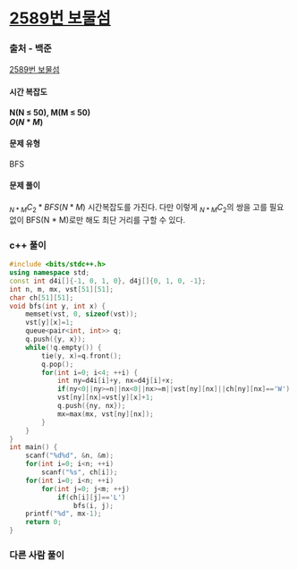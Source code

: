 # [2589번 보물섬](https://www.acmicpc.net/problem/2589)

### 출처 - 백준
[2589번 보물섬](https://www.acmicpc.net/problem/2589)

#### 시간 복잡도
**N(N ≤ 50), M(M ≤ 50)**  
**$`O(N * M)`$**

#### 문제 유형
BFS

#### 문제 풀이
$`{\displaystyle _{N * M}C_{2}\ast BFS(N * M)}`$ 시간복잡도를 가진다. 다만 이렇게 $`{\displaystyle _{N * M}C_{2}}`$의 쌍을 고를 필요 없이 BFS(N * M)로만 해도 최단 거리를 구할 수 있다.

### c++ 풀이
```c++
#include <bits/stdc++.h>
using namespace std;
const int d4i[]{-1, 0, 1, 0}, d4j[]{0, 1, 0, -1};
int n, m, mx, vst[51][51];
char ch[51][51];
void bfs(int y, int x) {
    memset(vst, 0, sizeof(vst));
    vst[y][x]=1;
    queue<pair<int, int>> q;
    q.push({y, x});
    while(!q.empty()) {
        tie(y, x)=q.front();
        q.pop();
        for(int i=0; i<4; ++i) {
            int ny=d4i[i]+y, nx=d4j[i]+x;
            if(ny<0||ny>=n||nx<0||nx>=m||vst[ny][nx]||ch[ny][nx]=='W') continue;
            vst[ny][nx]=vst[y][x]+1;
            q.push({ny, nx});
            mx=max(mx, vst[ny][nx]);
        }
    }
}
int main() {
    scanf("%d%d", &n, &m);
    for(int i=0; i<n; ++i)        
        scanf("%s", ch[i]);
    for(int i=0; i<n; ++i)
        for(int j=0; j<m; ++j)
            if(ch[i][j]=='L')
                bfs(i, j);
    printf("%d", mx-1);
    return 0;
}
```

### 다른 사람 풀이
```c++

```